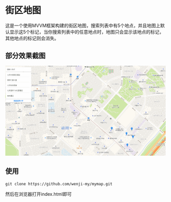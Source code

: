 # 街区地图

这是一个使用MVVM框架构建的街区地图，搜索列表中有5个地点，并且地图上默认显示这5个标记，当你搜索列表中的任意地点时，地图只会显示该地点的标记，其他地点的标记则会消失。

## 部分效果截图
![Image text](https://github.com/wenji-my/mymap/blob/master/screenshot/map.gif)

## 使用

```
git clone https://github.com/wenji-my/mymap.git
```

然后在浏览器打开index.html即可
